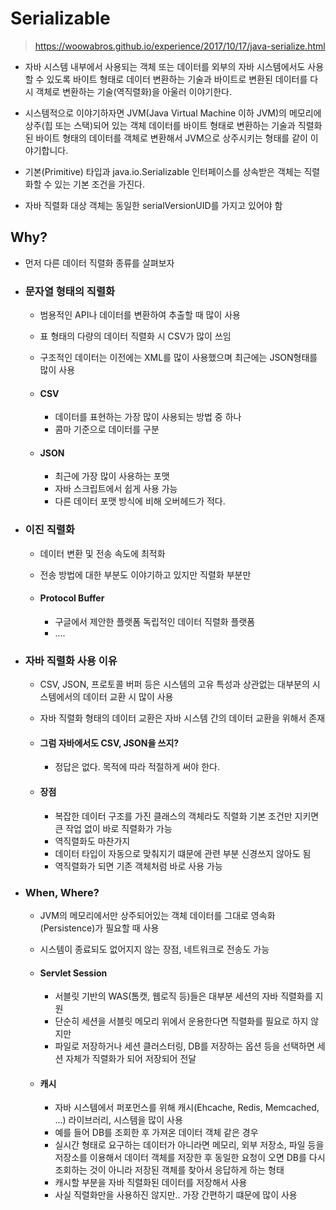 # Serializable

> https://woowabros.github.io/experience/2017/10/17/java-serialize.html

* 자바 시스템 내부에서 사용되는 객체 또는 데이터를 외부의 자바 시스템에서도 사용할 수 있도록 바이트 형태로 데이터 변환하는 기술과 바이트로 변환된 데이터를 다시 객체로 변환하는 기술(역직렬화)을 아울러 이야기한다.
* 시스템적으로 이야기하자면 JVM(Java Virtual Machine 이하 JVM)의 메모리에 상주(힙 또는 스택)되어 있는 객체 데이터를 바이트 형태로 변환하는 기술과 직렬화된 바이트 형태의 데이터를 객체로 변환해서 JVM으로 상주시키는 형태를 같이 이야기합니다.

* 기본(Primitive) 타입과 java.io.Serializable 인터페이스를 상속받은 객체는 직렬화할 수 있는 기본 조건을 가진다.
* 자바 직렬화 대상 객체는 동일한 serialVersionUID를 가지고 있어야 함

## Why?

* 먼저 다른 데이터 직렬화 종류를 살펴보자

* ### 문자열 형태의 직렬화

  * 범용적인 API나 데이터를 변환하여 추출할 때 많이 사용

  * 표 형태의 다량의 데이터 직렬화 시 CSV가 많이 쓰임

  * 구조적인 데이터는 이전에는 XML를 많이 사용했으며 최근에는 JSON형태를 많이 사용

  * #### CSV

    * 데이터를 표현하는 가장 많이 사용되는 방법 중 하나
    * 콤마 기준으로 데이터를 구분

  * #### JSON

    * 최근에 가장 많이 사용하는 포맷
    * 자바 스크립트에서 쉽게 사용 가능
    * 다른 데이터 포맷 방식에 비해 오버헤드가 적다.

* ### 이진 직렬화

  * 데이터 변환 및 전송 속도에 최적화

  * 전송 방법에 대한 부분도 이야기하고 있지만 직렬화 부분만

  * #### Protocol Buffer

    * 구글에서 제안한 플랫폼 독립적인 데이터 직렬화 플랫폼
    * ....



* ### 자바 직렬화 사용 이유

  * CSV, JSON, 프로토콜 버퍼 등은 시스템의 고유 특성과 상관없는 대부분의 시스템에서의 데이터 교환 시 많이 사용

  * 자바 직렬화 형태의 데이터 교환은 자바 시스템 간의 데이터 교환을 위해서 존재

  * #### 그럼 자바에서도 CSV, JSON을 쓰지?

    * 정답은 없다. 목적에 따라 적절하게 써야 한다.

  * #### 장점
  
    * 복잡한 데이터 구조를 가진 클래스의 객체라도 직렬화 기본 조건만 지키면 큰 작업 없이 바로 직렬화가 가능
    * 역직렬화도 마찬가지
    * 데이터 타입이 자동으로 맞춰지기 떄문에 관련 부분 신경쓰지 않아도 됨
    * 역직렬화가 되면 기존 객체처럼 바로 사용 가능
  
* ### When, Where?

  * JVM의 메모리에서만 상주되어있는 객체 데이터를 그대로 영속화(Persistence)가 필요할 때 사용

  * 시스템이 종료되도 없어지지 않는 장점, 네트워크로 전송도 가능

  * #### Servlet Session

    * 서블릿 기반의 WAS(톰캣, 웹로직 등)들은 대부분 세션의 자바 직렬화를 지원
    * 단순히 세션을 서블릿 메모리 위에서 운용한다면 직렬화를 필요로 하지 않지만
    * 파일로 저장하거나 세션 클러스터링, DB를 저장하는 옵션 등을 선택하면 세션 자체가 직렬화가 되어 저장되어 전달

  * #### 캐시

    * 자바 시스템에서 퍼포먼스를 위해 캐시(Ehcache, Redis, Memcached, ...) 라이브러리, 시스템을 많이 사용
    * 예를 들어 DB를 조회한 후 가져온 데이터 객체 같은 경우
    * 실시간 형태로 요구하는 데이터가 아니라면 메모리, 외부 저장소, 파일 등을 저장소를 이용해서 데이터 객체를 저장한 후 동일한 요청이 오면 DB를 다시 조회하는 것이 아니라 저장된 객체를 찾아서 응답하게 하는 형태
    * 캐시할 부분을 자바 직렬화된 데이터를 저장해서 사용
    * 사실 직렬화만을 사용하진 않지만.. 가장 간편하기 떄문에 많이 사용